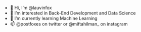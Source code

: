 - 👋 Hi, I’m @lauvinfox
- 👀 I’m interested in Back-End Development and Data Science
- 🌱 I’m currently learning Machine Learning
- 📫 @postfoxes on twitter or @miftahilman_ on instagram 

<!---
lauvinfox/lauvinfox is a ✨ special ✨ repository because its `README.md` (this file) appears on your GitHub profile.
You can click the Preview link to take a look at your changes.
--->
